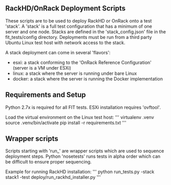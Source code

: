 ## RackHD/OnRack Deployment Scripts

These scripts are to be used to deploy RackHD or OnRack onto a test 'stack'.
A 'stack' is a full test configuration that has a minimum of one server and one node.
Stacks are defined in the 'stack_config.json' file in the fit_tests/config directory.
Deployments must be run from a third party Ubuntu Linux test host with network access to the stack.

A stack deployment can come in several 'flavors':
- esxi: a stack conforming to the 'OnRack Reference Configuration' (server is a VM under ESXi)
- linux: a stack where the server is running under bare Linux
- docker: a stack where the server is running the Docker implementation

## Requirements and Setup

Python 2.7x is required for all FIT tests.
ESXi installation requires 'ovftool'.

Load the virtual environment on the Linux test host:
'''
virtualenv .venv
source .venv/bin/activate
pip install -r requirements.txt
'''

## Wrapper scripts

Scripts starting with 'run_' are wrapper scripts which are used to sequence deployment steps.
Python 'nosetests' runs tests in alpha order which can be difficult to ensure proper sequencing.

Example for running RackHD installation:
'''
python run_tests.py -stack stack1 -test deploy/run_rackhd_installer.py
'''

